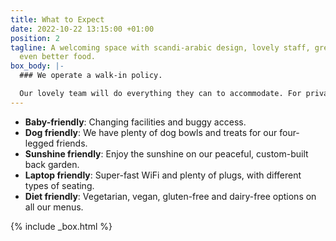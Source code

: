 ```yaml
---
title: What to Expect
date: 2022-10-22 13:15:00 +01:00
position: 2
tagline: A welcoming space with scandi-arabic design, lovely staff, great drinks and
  even better food.
box_body: |-
  ### We operate a walk-in policy.

  Our lovely team will do everything they can to accommodate. For private parties or events, please get in touch.
---
```


* **Baby-friendly**: Changing facilities and buggy access.
* **Dog friendly**: We have plenty of dog bowls and treats for our four-legged friends.
* **Sunshine friendly**: Enjoy the sunshine on our peaceful, custom-built back garden.
* **Laptop friendly**: Super-fast WiFi and plenty of plugs, with different types of seating.
* **Diet friendly**: Vegetarian, vegan, gluten-free and dairy-free options on all our menus.

{% include _box.html %}
